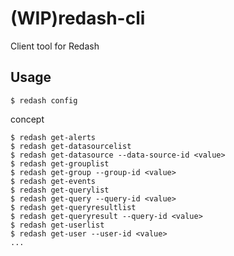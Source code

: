 # (WIP)redash-cli
Client tool for Redash


## Usage
```
$ redash config
```

concept
```
$ redash get-alerts
$ redash get-datasourcelist
$ redash get-datasource --data-source-id <value>
$ redash get-grouplist
$ redash get-group --group-id <value>
$ redash get-events
$ redash get-querylist
$ redash get-query --query-id <value>
$ redash get-queryresultlist
$ redash get-queryresult --query-id <value>
$ redash get-userlist
$ redash get-user --user-id <value>
...
```
